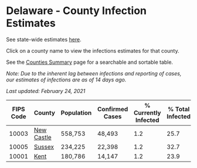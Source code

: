 # Delaware - County Infection Estimates

See state-wide estimates [here](/infections/us-de).

Click on a county name to view the infections estimates for that county.

See the [Counties Summary](/infections/summary-counties) page for a searchable and sortable table.

*Note: Due to the inherent lag between infections and reporting of cases, our estimates of infections are as of 14 days ago.*

*Last updated: February 24, 2021*

|   FIPS Code |                   County |   Population |   Confirmed Cases |   % Currently Infected |   % Total Infected |
|-------------|--------------------------|--------------|-------------------|------------------------|--------------------|
|       10003 | [New Castle](new-castle) |      558,753 |            48,493 |                    1.2 |               25.7 |
|       10005 |         [Sussex](sussex) |      234,225 |            22,398 |                    1.2 |               32.7 |
|       10001 |             [Kent](kent) |      180,786 |            14,147 |                    1.2 |               23.9 |